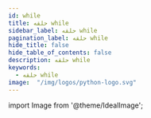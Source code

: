 ```yaml
---
id: while
title: حلقه while
sidebar_label: حلقه while
pagination_label: حلقه while
hide_title: false
hide_table_of_contents: false
description: حلقه while
keywords:
  - حلقه while
image:  "/img/logos/python-logo.svg"
---
```


import Image from '@theme/IdealImage';
